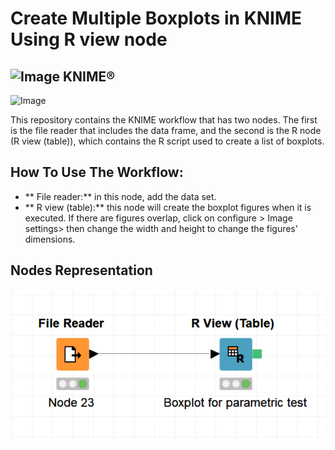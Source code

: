 # Create Multiple Boxplots in KNIME Using R view node
## ![Image](https://www.knime.com/files/knime_logo_github_40x40_4layers.png) KNIME®
![Image](https://www.r-project.org/Rlogo.png)

This repository contains the KNIME workflow that has two nodes. The first is the file reader that includes the data frame, and the second is the R node (R view (table)), which contains the R script used to create a list of boxplots.

## How To Use The Workflow:
* ** File reader:** in this node, add the data set.
* ** R view (table):** this node will create the boxplot figures when it is executed. If there are figures overlap, click on configure > Image settings> then change the width and height to change the figures' dimensions.


## Nodes Representation 
![Image](https://github.com/SuadAshammari/KNIME_R.node_Boxplots/blob/main/ImageExample/Screenshot%202021-01-09%20081516.png?raw=true)
